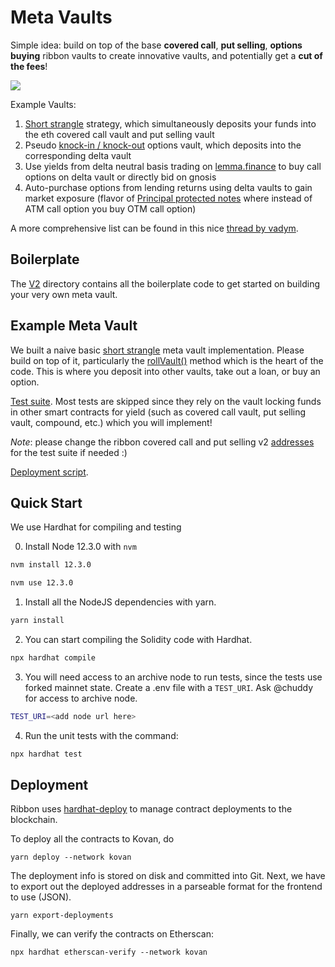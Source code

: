 # Meta Vaults

Simple idea: build on top of the base **covered call**, **put selling**, **options buying** ribbon vaults to create innovative vaults, and potentially get a **cut of the fees**!

![](https://media.giphy.com/media/6AFldi5xJQYIo/giphy.gif?cid=790b76114d35b658e811d41752ae4f3c60a5cde2a6ba8f18&rid=giphy.gif&ct=g)

Example Vaults:
1. [Short strangle](https://tinyurl.com/shortya) strategy, which simultaneously deposits your funds into the eth covered call vault and put selling vault
3. Pseudo [knock-in / knock-out](https://www.investopedia.com/terms/k/knock-inoption.asp) options vault, which deposits into the corresponding delta vault
4. Use yields from delta neutral basis trading on [lemma.finance](https://medium.com/coinmonks/earning-defi-yield-via-basis-trading-379d1d5e7207) to buy call options on delta vault or directly bid on gnosis
5. Auto-purchase options from lending returns using delta vaults to gain market exposure (flavor of [Principal protected notes](https://www.investopedia.com/terms/p/principalprotectednote.asp) where instead of ATM call option you buy OTM call option)

A more comprehensive list can be found in this nice [thread by vadym](https://twitter.com/0x_vadym/status/1422257780891729921).

## Boilerplate 

The [V2](https://github.com/ribbon-finance/metavault/tree/main/contracts/V2) directory contains all the boilerplate code to get started on building your very own meta vault. 

## Example Meta Vault

We built a naive basic [short strangle](https://github.com/ribbon-finance/metavault/tree/main/contracts/short-straddle-example) meta vault implementation. Please build on top of it, particularly the [rollVault()](https://github.com/ribbon-finance/metavault/blob/3770a0339d331aeb390b7c2d93b37451533116bd/contracts/short-straddle-example/RibbonStraddleVault.sol#L189) method which is the heart of the code. This is where you deposit into other vaults, take out a loan, or buy an option.

[Test suite](https://github.com/ribbon-finance/metavault/blob/main/test/RibbonStraddleVault.ts). Most tests are skipped since they rely on the vault locking funds in other smart contracts for yield (such as covered call vault, put selling vault, compound, etc.) which you will implement!

_Note_: please change the ribbon covered call and put selling v2 [addresses](https://github.com/ribbon-finance/metavault/blob/0c2c5f9e536cfc428e42dad3ec17995896629840/test/helpers/constants.ts#L18) for the test suite if needed :)

[Deployment script](https://github.com/ribbon-finance/metavault/blob/main/scripts/deploy/01_eth_straddle_vault.ts).

## Quick Start

We use Hardhat for compiling and testing

0. Install Node 12.3.0 with `nvm`

```sh
nvm install 12.3.0

nvm use 12.3.0
```

1. Install all the NodeJS dependencies with yarn.

```sh
yarn install
```

2. You can start compiling the Solidity code with Hardhat.

```sh
npx hardhat compile
```

3. You will need access to an archive node to run tests, since the tests use forked mainnet state. Create a .env file with a `TEST_URI`. Ask @chuddy for access to archive node.

```sh
TEST_URI=<add node url here>
```

4. Run the unit tests with the command:

```sh
npx hardhat test
```

## Deployment

Ribbon uses [hardhat-deploy](https://github.com/wighawag/hardhat-deploy) to manage contract deployments to the blockchain.

To deploy all the contracts to Kovan, do

```
yarn deploy --network kovan
```

The deployment info is stored on disk and committed into Git. Next, we have to export out the deployed addresses in a parseable format for the frontend to use (JSON).

```
yarn export-deployments
```

Finally, we can verify the contracts on Etherscan:

```
npx hardhat etherscan-verify --network kovan
```
